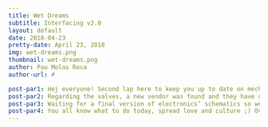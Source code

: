 ```yaml
---
title: Wet Dreams
subtitle: Interfacing v2.0
layout: default
date: 2018-04-23
pretty-date: April 23, 2018
img: wet-dreams.png
thumbnail: wet-dreams.png
author: Pau Molas Roca
author-url: #

post-par1: Hej everyone! Second lap here to keep you up to date on mechanical development status. Taking over my previous post, the design of the valve center (the place where we will allocate all the valves dedicated to the new sampling method with bags) is reaching its final stages. On the last talk with our mentors, a mindful idea arose on how to solve the flushing issue of the tube connecting the valves and the bags. It was proposed to use a T interface just before the bags so we can flush the tube with nitrogen before the flight. The latter will allow as to both flush the tubes and test all the valves. Awesome solution, isn't it?
post-par2: Regarding the valves, a new vendor was found and they have our wet dreams manifold! We are in contact with them to order racks of valves stacked together so no custom-made valve center box is needed. The main task now is to finally determine the sizes of the interfaces we will use, it is pendant while we do not have a serious confirmation from the vendor. Whereas, the custom-made sensor box, where we will allocate all the sensors required for our later science analysis, is going through iterations since it will have to withstand the pumped air (located just after the pump as it can be seen in the image above). 
post-par3: Waiting for a final version of electronics’ schematics so we can start working together on deciding how we arrange all the elements inside the Electronics Box. By the way, today in my home country, Catalonia, we celebrate Saint Jorge (Sant Jordi in catalan). It is the day in which all women are given a rose by her lover and all men receive a book to read: sort of a culture day!
post-par4: You all know what to do today, spread love and culture ;) Over now, mechanical power!
---
```

